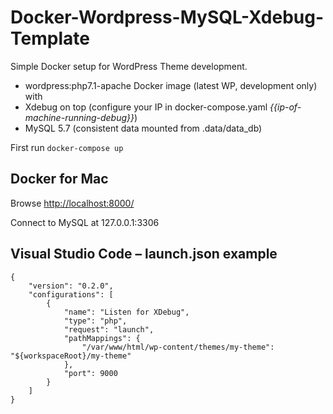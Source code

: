 # Docker-Wordpress-MySQL-Xdebug-Template

Simple Docker setup for WordPress Theme development.

* wordpress:php7.1-apache Docker image (latest WP, development only) with
* Xdebug on top (configure your IP in docker-compose.yaml *{{ip-of-machine-running-debug}}*)
* MySQL 5.7 (consistent data mounted from .data/data_db)

First run
``docker-compose up``

## Docker for Mac

Browse [http://localhost:8000/](http://localhost:8000/)

Connect to MySQL at 127.0.0.1:3306

## Visual Studio Code – launch.json example
```
{
    "version": "0.2.0",
    "configurations": [
        {
            "name": "Listen for XDebug",
            "type": "php",
            "request": "launch",
            "pathMappings": {
                "/var/www/html/wp-content/themes/my-theme": "${workspaceRoot}/my-theme"
            },
            "port": 9000
        }
    ]
}
```
